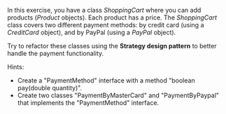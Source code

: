 In this exercise, you have a class *ShoppingCart* where 
you can add  products (*Product* objects). Each product 
has a price. The *ShoppingCart* class covers two different
payment methods: by credit card (using a *CreditCard* object), 
and by PayPal (using a *PayPal* object). 

Try to refactor these classes using the **Strategy design 
pattern** to better handle the payment functionality.

Hints:
- Create a "PaymentMethod" interface with a method "boolean pay(double quantity)".
- Create two classes "PaymentByMasterCard" and "PaymentByPaypal" that implements the "PaymentMethod" interface.


